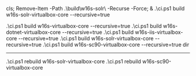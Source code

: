 cls; Remove-Item -Path .\build\w16s-solr\ -Recurse -Force; & .\ci.ps1 build w16s-solr-virtualbox-core --recursive=true

.\ci.ps1 build w16s-virtualbox-core --recursive=true
.\ci.ps1 build w16s-dotnet-virtualbox-core --recursive=true
.\ci.ps1 build w16s-iis-virtualbox-core --recursive=true
.\ci.ps1 build w16s-solr-virtualbox-core --recursive=true
.\ci.ps1 build w16s-sc90-virtualbox-core --recursive=true
dir

---

.\ci.ps1 rebuild w16s-solr-virtualbox-core
.\ci.ps1 rebuild w16s-sc90-virtualbox-core
